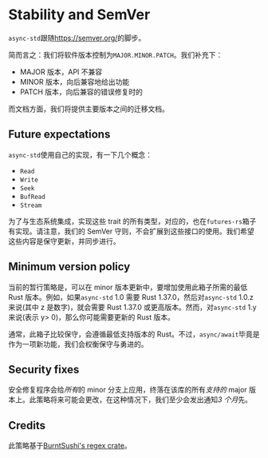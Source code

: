 # Stability and SemVer

`async-std`跟随<https://semver.org/>的脚步。

简而言之：我们将软件版本控制为`MAJOR.MINOR.PATCH`。我们补充下：

- MAJOR 版本，API 不兼容
- MINOR 版本，向后兼容地给出功能
- PATCH 版本，向后兼容的错误修复时的

而文档方面，我们将提供主要版本之间的迁移文档。

## Future expectations

`async-std`使用自己的实现，有一下几个概念：

- `Read`
- `Write`
- `Seek`
- `BufRead`
- `Stream`

为了与生态系统集成，实现这些 trait 的所有类型，对应的，也在`futures-rs`箱子有实现。请注意，我们的 SemVer 守则，不会扩展到这些接口的使用。我们希望这些内容是保守更新，并同步进行。

## Minimum version policy

当前的暂行策略是，可以在 minor 版本更新中，要增加使用此箱子所需的最低 Rust 版本。例如，如果`async-std` 1.0 需要 Rust 1.37.0，然后对`async-std` 1.0.z 来说(其中 z 是数字)，就会需要 Rust 1.37.0 或更高版本。然而，对`async-std` 1.y 来说(表示 y> 0)，那么你可能需要更新的 Rust 版本。

通常，此箱子比较保守，会遵循最低支持版本的 Rust。不过，`async/await`毕竟是作为一项新功能，我们会权衡保守与勇进的。

## Security fixes

安全修复程序会给*所有*的 minor 分支上应用，终落在该库的所有*支持的* major 版本上。此策略将来可能会更改，在这种情况下，我们至少会发出通知*3 个月*先。

## Credits

此策略基于[BurntSushi's regex crate][regex-policy]。

[regex-policy]: https://github.com/rust-lang/regex#minimum-rust-version-policy
